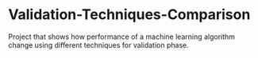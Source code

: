 # Validation-Techniques-Comparison
Project that shows how performance of a machine learning algorithm change using different techniques for validation phase.
